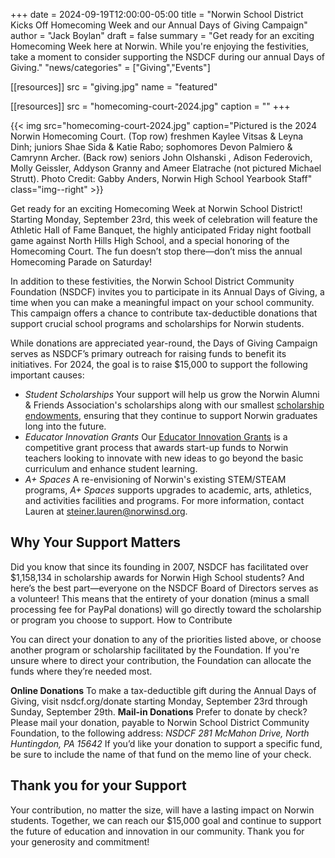 +++
date    = 2024-09-19T12:00:00-05:00
title   = "Norwin School District Kicks Off Homecoming Week and our Annual Days of Giving Campaign"
author = "Jack Boylan"
draft   = false
summary = "Get ready for an exciting Homecoming Week here at Norwin. While you're enjoying the festivities, take a moment to consider supporting the NSDCF during our annual Days of Giving."
"news/categories" = ["Giving","Events"]

[[resources]]
  src  = "giving.jpg"
  name = "featured"

[[resources]]
  src  = "homecoming-court-2024.jpg"
  caption = ""
+++

{{< img src="homecoming-court-2024.jpg" caption="Pictured is the 2024 Norwin Homecoming Court. (Top row) freshmen Kaylee Vitsas & Leyna Dinh; juniors Shae Sida & Katie Rabo; sophomores Devon Palmiero & Camrynn Archer. (Back row) seniors John Olshanski , Adison Federovich, Molly Geissler, Addyson Granny and Ameer Elatrache (not pictured Michael Strutt). Photo Credit: Gabby Anders, Norwin High School Yearbook Staff" class="img--right" >}}

Get ready for an exciting Homecoming Week at Norwin School District! Starting Monday, September 23rd, this week of celebration will feature the Athletic Hall of Fame Banquet, the highly anticipated Friday night football game against North Hills High School, and a special honoring of the Homecoming Court. The fun doesn’t stop there—don’t miss the annual Homecoming Parade on Saturday!

In addition to these festivities, the Norwin School District Community Foundation (NSDCF) invites you to participate in its Annual Days of Giving, a time when you can make a meaningful impact on your school community. This campaign offers a chance to contribute tax-deductible donations that support crucial school programs and scholarships for Norwin students.

While donations are appreciated year-round, the Days of Giving Campaign serves as NSDCF’s primary outreach for raising funds to benefit its initiatives. For 2024, the goal is to raise $15,000 to support the following important causes:

* *Student Scholarships* Your support will help us grow the Norwin Alumni & Friends Association's scholarships along with our smallest [scholarship endowments](/programs/scholarships/), ensuring that they continue to support Norwin graduates long into the future.
* *Educator Innovation Grants* Our [Educator Innovation Grants](/programs/) is a competitive grant process that awards start-up funds to Norwin teachers looking to innovate with new ideas to go beyond the basic curriculum and enhance student learning.
* *A+ Spaces* A re-envisioning of Norwin's existing STEM/STEAM programs, *A+ Spaces* supports upgrades to academic, arts, athletics, and activities facilities and programs. For more information, contact Lauren at
[steiner.lauren@norwinsd.org](mailto:steiner.lauren@norwinsd.org).

## Why Your Support Matters

Did you know that since its founding in 2007, NSDCF has facilitated over $1,158,134 in scholarship awards for Norwin High School students? And here’s the best part—everyone on the NSDCF Board of Directors serves as a volunteer! This means that the entirety of your donation (minus a small processing fee for PayPal donations) will go directly toward the scholarship or program you choose to support.
How to Contribute

You can direct your donation to any of the priorities listed above, or choose another program or scholarship facilitated by the Foundation. If you're unsure where to direct your contribution, the Foundation can allocate the funds where they’re needed most.

**Online Donations** To make a tax-deductible gift during the Annual Days of Giving, visit nsdcf.org/donate starting Monday, September 23rd through Sunday, September 29th.
**Mail-in Donations** Prefer to donate by check? Please mail your donation, payable to Norwin School District Community Foundation, to the following address: *NSDCF 281 McMahon Drive, North Huntingdon, PA 15642* If you’d like your donation to support a specific fund, be sure to include the name of that fund on the memo line of your check.

## Thank you for your Support

Your contribution, no matter the size, will have a lasting impact on Norwin students. Together, we can reach our $15,000 goal and continue to support the future of education and innovation in our community. Thank you for your generosity and commitment!
